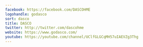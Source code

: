 ```yaml
---
facebook: https://facebook.com/DASCOHME
logohandle: godasco
sort: dasco
title: DASCO
twitter: http://twitter.com/dascohme
website: https://www.godasco.com/
youtube: https://youtube.com/channel/UClfGLGCqMH57uIAEVZg3Thg
---
```

